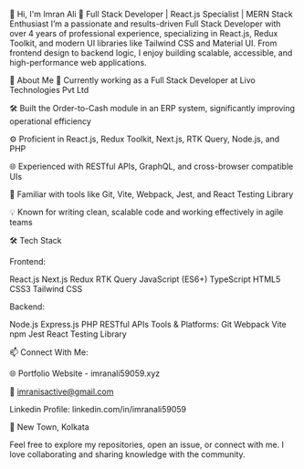 👋 Hi, I'm Imran Ali
🚀 Full Stack Developer | React.js Specialist | MERN Stack Enthusiast
I’m a passionate and results-driven Full Stack Developer with over 4 years of professional experience, specializing in React.js, Redux Toolkit, and modern UI libraries like Tailwind CSS and Material UI. From frontend design to backend logic, I enjoy building scalable, accessible, and high-performance web applications.

💼 About Me
🔭 Currently working as a Full Stack Developer at Livo Technologies Pvt Ltd

🛠️ Built the Order-to-Cash module in an ERP system, significantly improving operational efficiency

⚙️ Proficient in React.js, Redux Toolkit, Next.js, RTK Query, Node.js, and PHP

🌐 Experienced with RESTful APIs, GraphQL, and cross-browser compatible UIs

🧰 Familiar with tools like Git, Vite, Webpack, Jest, and React Testing Library

💡 Known for writing clean, scalable code and working effectively in agile teams

🛠️ Tech Stack

Frontend:

React.js
Next.js
Redux
RTK Query
JavaScript (ES6+)
TypeScript
HTML5
CSS3
Tailwind CSS

Backend:

Node.js
Express.js
PHP
RESTful APIs
Tools & Platforms:
Git
Webpack
Vite
npm
Jest
React Testing Library



📫 Connect With Me:


🌐 Portfolio Website - imranali59059.xyz

📧 imranisactive@gmail.com

Linkedin Profile: linkedin.com/in/imranali59059

🏡 New Town, Kolkata

Feel free to explore my repositories, open an issue, or connect with me. I love collaborating and sharing knowledge with the community.
